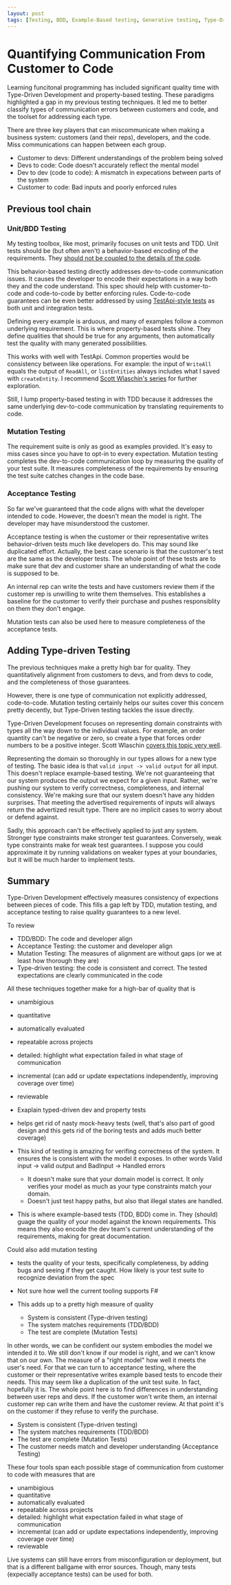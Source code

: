 ```yaml
---
layout: post
tags: [Testing, BDD, Example-Based testing, Generative testing, Type-Driven Development]
---
```


 <!-- # Complementary Roles of Example-based and Generative Testing -->
# Quantifying Communication From Customer to Code

<!-- I don't focus much on quantifying, maybe I should rename it to Verifying?-->

<!-- TODO: add realization that type-drive and mutation testing are complimentary. One ensures branch coverage. One ensure representative data coverage. Example-based testing is also complementary, covering expected behavior.
- example & property tests -> behavior
- type-drive -> robustness under inputs
- mutation -> completeness of testing suite
  -->

Learning funcitonal programming has included significant quality time with Type-Driven Development and property-based testing. These paradigms highlighted a gap in my previous testing techniques. It led me to better classify types of communication errors between customers and code, and the toolset for addressing each type.

There are three key players that can miscommunicate when making a business system: customers (and their reps), developers, and the code. Miss communications can happen between each group.
- Customer to devs: Different understandings of the problem being solved
- Devs to code: Code doesn't accurately reflect the mental model
- Dev to dev (code to code): A mismatch in expecations between parts of the system
- Customer to code: Bad inputs and poorly enforced rules

## Previous tool chain

### Unit/BDD Testing
My testing toolbox, like most, primarily focuses on unit tests and TDD. Unit tests should be (but often aren't) a behavior-based encoding of the requirements. They [should not be coupled to the details of the code](https://codewithspoon.com/2019/12/stop-corrupting-yourself-test-against-abstractions/).

This behavior-based testing directly addresses dev-to-code communication issues. It causes the developer to encode their expectations in a way both they and the code understand. This spec should help with customer-to-code and code-to-code by better enforcing rules. Code-to-code guarantees can be even better addressed by using [TestApi-style tests](https://codewithspoon.com/2019/12/stop-corrupting-yourself-test-against-abstractions/) as both unit and integration tests.

Defining every example is arduous, and many of examples follow a common underlying requirement. This is where property-based tests shine. They define qualities that should be true for any arguments, then automatically test the quality with many generated possibilities.

This works with well with TestApi. Common properties would be consistency between like operations. For example: the input of `WriteAll` equals the output of `ReadAll`, or `listEntities` always includes what I saved with `createEntity`. I recommend [Scott Wlaschin's series](https://fsharpforfunandprofit.com/posts/property-based-testing/) for further exploration.

Still, I lump property-based testing in with TDD because it addresses the same underlying dev-to-code communication by translating requirements to code.

### Mutation Testing
The requirement suite is only as good as examples provided. It's easy to miss cases since you have to opt-in to every expectation. Mutation testing completes the dev-to-code communication loop by measuring the quality of your test suite. It measures completeness of the requirements by ensuring the test suite catches changes in the code base.

### Acceptance Testing

So far we've guaranteed that the code aligns with what the developer intended to code. However, the doesn't mean the model is right. The developer may have misunderstood the customer.

Acceptance testing is when the customer or their representative writes behavior-driven tests much like developers do. This may sound like duplicated effort. Actually, the best case scenario is that the customer's test are the same as the developer tests. The whole point of these tests are to make sure that dev and customer share an understanding of what the code is supposed to be.

An internal rep can write the tests and have customers review them if the customer rep is unwilling to write them themselves. This establishes a baseline for the customer to verify their purchase and pushes responsiblity on them they don't engage.

Mutation tests can also be used here to measure completeness of the acceptance tests. 

## Adding Type-driven Testing

The previous techniques make a pretty high bar for quality. They quantitatively alignment from customers to devs, and from devs to code, and the completeness of those guarantees.

However, there is one type of communication not explicitly addressed, code-to-code. Mutation testing certainly helps our suites cover this concern pretty decently, but Type-Driven testing tackles the issue directly.

Type-Driven Development focuses on representing domain constraints with types all the way down to the individual values. For example, an order quantity can't be negative or zero, so create a type that forces order numbers to be a positive integer. Scott Wlaschin [covers this topic very well](https://www.youtube.com/watch?v=Up7LcbGZFuo).

Representing the domain so thoroughly in our types allows for a new type of testing. The basic idea is that `valid input -> valid output` for all input. This doesn't replace example-based testing. We're not guaranteeing that our system produces the output we expect for a given input. Rather, we're pushing our system to verify correctness, completeness, and internal consistency. We're making sure that our system doesn't have any hidden surprises. That meeting the advertised requirements of inputs will always return the advertized result type. There are no implicit cases to worry about or defend against.

Sadly, this approach can't be effectively applied to just any system. Stronger type constraints make stronger test guarantees. Conversely, weak type constraints make for weak test guarantees. I suppose you could approximate it by running validations on weaker types at your boundaries, but it will be much harder to implement tests. 


## Summary

Type-Driven Development effectively measures consistency of expections between pieces of code. This fills a gap left by TDD, mutation testing, and acceptance testing to raise quality guarantees to a new level. 

To review
- TDD/BDD: The code and developer align
- Acceptance Testing: the customer and developer align
- Mutation Testing: The measures of alignment are without gaps (or we at least how thorough they are)
- Type-driven testing: the code is consistent and correct. The tested expectations are clearly communicated in the code

All these techniques together make for a high-bar of quality that is 
- unambigious
- quantitative
- automatically evaluated
- repeatable across projects
- detailed: highlight what expectation failed in what stage of communication
- incremental (can add or update expectations independently, improving coverage over time)
- reviewable







- Exaplain typed-driven dev and property tests
- helps get rid of nasty mock-heavy tests (well, that's also part of good design and this gets rid of the boring tests and adds much better coverage)
- This kind of testing is amazing for verifing correctness of the system. It ensures the is consistent with the model it exposes. In other words Valid input -> valid output and BadInput -> Handled errors
  - It doesn't make sure that your domain model is correct. It only verifies your model as much as your type constraints match your domain.
  - Doesn't just test happy paths, but also that illegal states are handled.
- This is where example-based tests (TDD, BDD) come in. They (should) guage the quality of your model against the known requirements. This means they also encode the dev team's current understanding of the requirements, making for great documentation.


Could also add mutation testing
- tests the quality of your tests, specifically completeness, by adding bugs and seeing if they get caught. How likely is your test suite to recognize deviation from the spec
- Not sure how well the current tooling supports F#


- This adds up to a pretty high measure of quality
  - System is consistent (Type-driven testing) 
  - The system matches requirements (TDD/BDD)
  - The test are complete (Mutation Tests)

In other words, we can be confident our system embodies the model we intended it to. 
We still don't know if our model is right, and we can't know that on our own. The measure of a "right model" how well it meets the user's need. For that we can turn to acceptance testing, where the customer or their representative writes example based tests to encode their needs. This may seem like a duplication of the unit test suite. In fact, hopefully it is. The whole point here is to find differences in understanding between user reps and devs. If the customer won't write them, an internal customer rep can write them and have the customer review. At that point it's on the customer if they refuse to verify the purchase.

- System is consistent (Type-driven testing) 
- The system matches requirements (TDD/BDD)
- The test are complete (Mutation Tests)
- The customer needs match and developer understanding (Acceptance Testing)

These four tools span each possible stage of communication from customer to code with measures that are
- unambigious
- quantitative
- automatically evaluated
- repeatable across projects
- detailed: highlight what expectation failed in what stage of communication
- incremental (can add or update expectations independently, improving coverage over time)
- reviewable

Live systems can still have errors from misconfiguration or deployment, but that is a different ballgame with error sources. Though, many tests (expecially acceptance tests) can be used for both.

<!-- Also need system tests that ensure correct configuration-->

<!-- Make sure I understand clojure tests. I thought it would auto-create generators based on a spec, but i'm not sure anymore -->